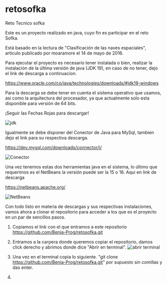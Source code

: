 # retosofka
Reto Tecnico sofka

Este es un proyecto realizado en java, cuyo fin es participar en el reto Sofka.

Está basado en la lectura de "Clasificación de las naves espaciales", articulo publicado por moaramore el 14 de mayo de 2016.

Para ejecutar el proyecto es necesario tener instalada o bien, realizar la instalación de la última versión de java (JDK 19), en caso de no tener, dejo el link de descarga a continuacion.

https://www.oracle.com/co/java/technologies/downloads/#jdk19-windows

Para la descarga se debe tener en cuenta el sistema operativo que usamos, asi como la arquitectura del procesador, ya que actualmente solo esta disponible para versión de 64 bits.

¡Seguir las Fechas Rojas para descargar!

![jdk](https://user-images.githubusercontent.com/69724829/217045570-f46e5744-41bb-42de-8362-0bb09be1fbf7.jpg)


Igualmente se debe disponer del Conector de Java para MySql, tambien dejo el link para su respectiva descarga.

https://dev.mysql.com/downloads/connector/j/

![Conector](https://user-images.githubusercontent.com/69724829/217045724-f197702b-3635-428d-a236-e3884fae6fc7.jpg)

Una vez tenemos estas dos herramientas java en el sistema, lo último que requerimos es el NetBeans la versión puede ser la 15 o 16.
Aqui en link de descarga

https://netbeans.apache.org/

![NetBeans](https://user-images.githubusercontent.com/69724829/217047609-5ea656c7-0434-498a-be69-651b1e605b57.jpg)

Con todo listo en materia de descargas y sus respectivas instalaciones, vamos ahora a clonar el repositorio para acceder a los que es el proyecto en un par de sencillos pasos.

1. Copiamos el link con el que entramos a este repositorio https://github.com/Benja-Prog/retosofka.git

2. Entramos a la carpera donde queremos copiar el repositorio, damos click derecho y abrimos donde dice "Abrir en terminal".
![abrir terminal](https://user-images.githubusercontent.com/69724829/217053876-3375ed76-b2c3-4f53-b03a-69b87d7adc5c.jpg)

3. Una vez en el terminal copia lo siguiente. "git clone https://github.com/Benja-Prog/retosofka.git" por supuesto sin comillas y das enter.
4. 



